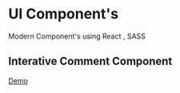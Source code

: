 # UI Component's

Modern Component's using React , SASS

## Interative Comment Component

[Demo](https://comment-component-demo.netlify.app/)
